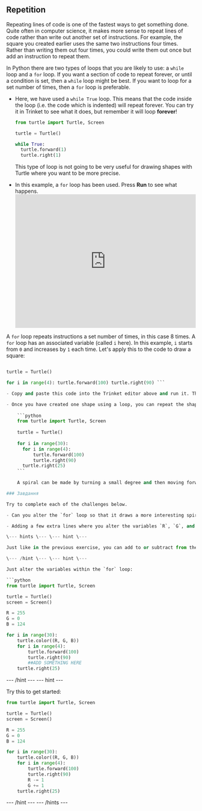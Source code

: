 ## Repetition

Repeating lines of code is one of the fastest ways to get something done. Quite often in computer science, it makes more sense to repeat lines of code rather than write out another set of instructions. For example, the square you created earlier uses the same two instructions four times. Rather than writing them out four times, you could write them out once but add an instruction to repeat them.

In Python there are two types of loops that you are likely to use: a `while` loop and a `for` loop. If you want a section of code to repeat forever, or until a condition is set, then a `while` loop might be best. If you want to loop for a set number of times, then a `for` loop is preferable.

- Here, we have used a `while True` loop. This means that the code inside the loop (i.e. the code which is indented) will repeat forever. You can try it in Trinket to see what it does, but remember it will loop **forever**!
    
    ```python
    from turtle import Turtle, Screen
    
    turtle = Turtle()
    
    while True:
      turtle.forward(1)
      turtle.right(1)
    ```
    
    This type of loop is not going to be very useful for drawing shapes with Turtle where you want to be more precise.

- In this example, a `for` loop has been used. Press **Run** to see what happens. <iframe src="https://trinket.io/embed/python/b89b6f5457" width="100%" height="356" frameborder="0" marginwidth="0" marginheight="0" allowfullscreen></iframe> 

A `for` loop repeats instructions a set number of times, in this case 8 times. A `for` loop has an associated variable (called `i` here). In this example, `i` starts from `0` and increases by `1` each time. Let's apply this to the code to draw a square:

```python from turtle import Turtle, Screen

turtle = Turtle()

for i in range(4): turtle.forward(100) turtle.right(90) ```

- Copy and paste this code into the Trinket editor above and run it. The turtle has been asked to repeat two instructions four times to make a square.

- Once you have created one shape using a loop, you can repeat the shape again and again by putting it inside another loop. This is a great way to draw spirals. Adapt your code by making it look like this:
    
    ```python
    from turtle import Turtle, Screen
    
    turtle = Turtle()
    
    for i in range(30):
      for i in range(4):
          turtle.forward(100)
          turtle.right(90)
      turtle.right(25)
    ```
    
    A spiral can be made by turning a small degree and then moving forward a small amount. The section of code for making a square is inside another `for` loop that repeats it 30 times, each time turning the cursor 25 degress to make a pleasing spiral shape.

### Завдання

Try to complete each of the challenges below.

- Can you alter the `for` loop so that it draws a more interesting spiral using one of the shapes you made earlier, like a triangle or circle?

- Adding a few extra lines where you alter the variables `R`, `G`, and `B` would allow you to make a multicoloured spiral. Have a go at creating a rainbow spiral.

\--- hints \--- \--- hint \---

Just like in the previous exercise, you can add to or subtract from the `R`, `G`, and `B` variables.

\--- /hint \--- \--- hint \---

Just alter the variables within the `for` loop:

```python
from turtle import Turtle, Screen

turtle = Turtle()
screen = Screen()

R = 255
G = 0
B = 124

for i in range(30):
    turtle.color((R, G, B))
    for i in range(4):
        turtle.forward(100)
        turtle.right(90)
        ##ADD SOMETHING HERE
    turtle.right(25)
```

\--- /hint \--- \--- hint \---

Try this to get started:

```python
from turtle import Turtle, Screen

turtle = Turtle()
screen = Screen()

R = 255
G = 0
B = 124

for i in range(30):
    turtle.color((R, G, B))
    for i in range(4):
        turtle.forward(100)
        turtle.right(90)
        R -= 1
        G += 1
    turtle.right(25)
```

\--- /hint \--- \--- /hints \---